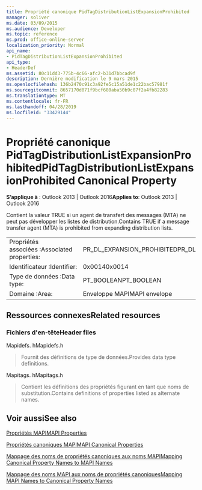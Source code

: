 ```yaml
---
title: Propriété canonique PidTagDistributionListExpansionProhibited
manager: soliver
ms.date: 03/09/2015
ms.audience: Developer
ms.topic: reference
ms.prod: office-online-server
localization_priority: Normal
api_name:
- PidTagDistributionListExpansionProhibited
api_type:
- HeaderDef
ms.assetid: 80c11dd3-775b-4c66-afc2-b31d7bbcad9f
description: Dernière modification le 9 mars 2015
ms.openlocfilehash: 136b2470c91c3a92fe5c15a51de1c22bac57981f
ms.sourcegitcommit: 8657170d071f9bcf680aba50b9c07f2a4fb82283
ms.translationtype: MT
ms.contentlocale: fr-FR
ms.lasthandoff: 04/28/2019
ms.locfileid: "33429144"
---
```

# <a name="pidtagdistributionlistexpansionprohibited-canonical-property"></a><span data-ttu-id="b39d0-103">Propriété canonique PidTagDistributionListExpansionProhibited</span><span class="sxs-lookup"><span data-stu-id="b39d0-103">PidTagDistributionListExpansionProhibited Canonical Property</span></span>

  
  
<span data-ttu-id="b39d0-104">**S’applique à** : Outlook 2013 | Outlook 2016</span><span class="sxs-lookup"><span data-stu-id="b39d0-104">**Applies to**: Outlook 2013 | Outlook 2016</span></span> 
  
<span data-ttu-id="b39d0-105">Contient la valeur TRUE si un agent de transfert des messages (MTA) ne peut pas développer les listes de distribution.</span><span class="sxs-lookup"><span data-stu-id="b39d0-105">Contains TRUE if a message transfer agent (MTA) is prohibited from expanding distribution lists.</span></span>
  
|||
|:-----|:-----|
|<span data-ttu-id="b39d0-106">Propriétés associées :</span><span class="sxs-lookup"><span data-stu-id="b39d0-106">Associated properties:</span></span>  <br/> |<span data-ttu-id="b39d0-107">PR_DL_EXPANSION_PROHIBITED</span><span class="sxs-lookup"><span data-stu-id="b39d0-107">PR_DL_EXPANSION_PROHIBITED</span></span>  <br/> |
|<span data-ttu-id="b39d0-108">Identificateur :</span><span class="sxs-lookup"><span data-stu-id="b39d0-108">Identifier:</span></span>  <br/> |<span data-ttu-id="b39d0-109">0x0014</span><span class="sxs-lookup"><span data-stu-id="b39d0-109">0x0014</span></span>  <br/> |
|<span data-ttu-id="b39d0-110">Type de données :</span><span class="sxs-lookup"><span data-stu-id="b39d0-110">Data type:</span></span>  <br/> |<span data-ttu-id="b39d0-111">PT_BOOLEAN</span><span class="sxs-lookup"><span data-stu-id="b39d0-111">PT_BOOLEAN</span></span>  <br/> |
|<span data-ttu-id="b39d0-112">Domaine :</span><span class="sxs-lookup"><span data-stu-id="b39d0-112">Area:</span></span>  <br/> |<span data-ttu-id="b39d0-113">Enveloppe MAPI</span><span class="sxs-lookup"><span data-stu-id="b39d0-113">MAPI envelope</span></span>  <br/> |
   
## <a name="related-resources"></a><span data-ttu-id="b39d0-114">Ressources connexes</span><span class="sxs-lookup"><span data-stu-id="b39d0-114">Related resources</span></span>

### <a name="header-files"></a><span data-ttu-id="b39d0-115">Fichiers d'en-tête</span><span class="sxs-lookup"><span data-stu-id="b39d0-115">Header files</span></span>

<span data-ttu-id="b39d0-116">Mapidefs. h</span><span class="sxs-lookup"><span data-stu-id="b39d0-116">Mapidefs.h</span></span>
  
> <span data-ttu-id="b39d0-117">Fournit des définitions de type de données.</span><span class="sxs-lookup"><span data-stu-id="b39d0-117">Provides data type definitions.</span></span>
    
<span data-ttu-id="b39d0-118">Mapitags. h</span><span class="sxs-lookup"><span data-stu-id="b39d0-118">Mapitags.h</span></span>
  
> <span data-ttu-id="b39d0-119">Contient les définitions des propriétés figurant en tant que noms de substitution.</span><span class="sxs-lookup"><span data-stu-id="b39d0-119">Contains definitions of properties listed as alternate names.</span></span>
    
## <a name="see-also"></a><span data-ttu-id="b39d0-120">Voir aussi</span><span class="sxs-lookup"><span data-stu-id="b39d0-120">See also</span></span>



[<span data-ttu-id="b39d0-121">Propriétés MAPI</span><span class="sxs-lookup"><span data-stu-id="b39d0-121">MAPI Properties</span></span>](mapi-properties.md)
  
[<span data-ttu-id="b39d0-122">Propriétés canoniques MAPI</span><span class="sxs-lookup"><span data-stu-id="b39d0-122">MAPI Canonical Properties</span></span>](mapi-canonical-properties.md)
  
[<span data-ttu-id="b39d0-123">Mappage des noms de propriétés canoniques aux noms MAPI</span><span class="sxs-lookup"><span data-stu-id="b39d0-123">Mapping Canonical Property Names to MAPI Names</span></span>](mapping-canonical-property-names-to-mapi-names.md)
  
[<span data-ttu-id="b39d0-124">Mappage des noms MAPI aux noms de propriétés canoniques</span><span class="sxs-lookup"><span data-stu-id="b39d0-124">Mapping MAPI Names to Canonical Property Names</span></span>](mapping-mapi-names-to-canonical-property-names.md)

